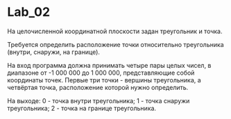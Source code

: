# Lab_02
На целочисленной координатной плоскости задан треугольник и точка.

Требуется определить расположение точки относительно треугольника (внутри, снаружи, на границе).

На вход программа должна принимать четыре пары целых чисел, в диапазоне от -1 000 000 до 1 000 000, представляющие собой координаты точек.
Первые три точки - вершины треугольника, а четвёртая точка, расположение которой нужно определить.

На выходе:
 0 - точка внутри треугольника;
 1 - точка снаружи треугольника;
 2 - точка на границе треугольника.
